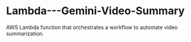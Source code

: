 # Lambda---Gemini-Video-Summary
AWS Lambda function that orchestrates a workflow to automate video summarization.
